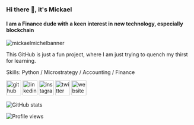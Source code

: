 ### Hi there 👋, it's Mickael
#### I am a Finance dude with a keen interest in new technology, especially blockchain
![mickaelmichelbanner](http://clipart-library.com/new_gallery/35-358407_black-banner-png.png)

This GitHub is just a fun project, where I am just trying to quench my thirst for learning.

Skills: Python / Microstrategy / Accounting / Finance 



[<img src='https://cdn.jsdelivr.net/npm/simple-icons@3.0.1/icons/github.svg' alt='github' height='40'>](https://github.com/MickaelMichel)  [<img src='https://cdn.jsdelivr.net/npm/simple-icons@3.0.1/icons/linkedin.svg' alt='linkedin' height='40'>](https://www.linkedin.com/in/https://www.linkedin.com/in/mickaelmichel//)  [<img src='https://cdn.jsdelivr.net/npm/simple-icons@3.0.1/icons/instagram.svg' alt='instagram' height='40'>](https://www.instagram.com/mickael_a_michel/)  [<img src='https://cdn.jsdelivr.net/npm/simple-icons@3.0.1/icons/twitter.svg' alt='twitter' height='40'>](https://twitter.com/https://twitter.com/MickGuk)  [<img src='https://cdn.jsdelivr.net/npm/simple-icons@3.0.1/icons/icloud.svg' alt='website' height='40'>](www.mickaelmichel.com)  

![GitHub stats](https://github-readme-stats.vercel.app/api?username=MickaelMichel&show_icons=true)  

![Profile views](https://gpvc.arturio.dev/MickaelMichel)  
